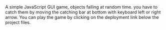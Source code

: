 A simple JavaScript GUI game, objects falling at random time. you have to catch them by moving the catching bar at bottom with keyboard left or right arrow.
You can play the game by clicking on the deployment link below the project files.
